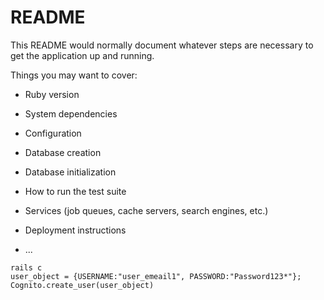 # README

This README would normally document whatever steps are necessary to get the
application up and running.

Things you may want to cover:

* Ruby version

* System dependencies

* Configuration

* Database creation

* Database initialization

* How to run the test suite

* Services (job queues, cache servers, search engines, etc.)

* Deployment instructions

* ...


```
rails c
user_object = {USERNAME:"user_emeail1", PASSWORD:"Password123*"}; Cognito.create_user(user_object)
```
